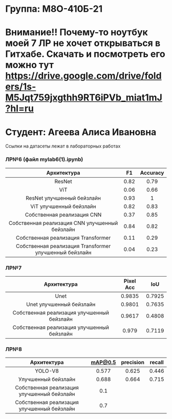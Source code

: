# Группа: М8О-410Б-21

# Внимание!! Почему-то ноутбук моей 7 ЛР не хочет открываться в Гитхабе. Скачать и посмотреть его можно тут https://drive.google.com/drive/folders/1s-M5Jqt759jxgthh9RT6iPVb_miat1mJ?hl=ru

# Студент: Агеева Алиса Ивановна

Ссылки на датасеты лежат в лабораторных работах

### ЛР№6 (файл mylab6(1).ipynb)

|                      Архитектура                       |    F1    | Accuracy | 
|:------------------------------------------------------:|:--------:|:--------:|
|                         ResNet                         |   0.82   |   0.79   |  
|                          ViT                           |   0.06   |   0.66   |
|               ResNet улучшенный бейзлайн               |   0.93   |     1    |
|              ViT улучшенный бейзлайн                   |   0.82   |   0.83   | 
|               Собственная реализация CNN               |   0.37   |   0.85   | 
|     Собственная реализация CNN улучшенный бейзлайн     |   0.84   |   0.82   |
|           Собственная реализация Transformer           |   0.11   |   0.29   | 
| Собственная реализация Transformer улучшенный бейзлайн |   0.04   |   0.23   | 

### ЛР№7

|                Архитектура                 | Pixel Acc|  IoU   |
|:------------------------------------------:|:--------:|:------:|
|                    Unet                    |  0.9835  | 0.7925 |
|          Unet улучшенный бейзлайн          |  0.9801  | 0.7635 |
| Собственная реализация улучшенный бейзлайн |  0.9617  | 0.4808 |
| Собственная реализация улучшенный бейзлайн |  0.979   | 0.7119 |

### ЛР№8

|                Архитектура                 | mAP@0.5 | precision | recall |
|:------------------------------------------:|:-------:|:---------:|:------:|
|                  YOLO-V8                   | 0.577   |  0.625    | 0.446  |
|            Улучшенный бейзлайн             | 0.688   |  0.664    | 0.715  |
| Собственная реализация улучшенный бейзлайн | 0.1     |           |        |
| Собственная реализация улучшенный бейзлайн | 0.7     |           |        |
